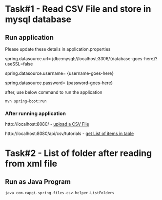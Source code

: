 # Task#1 - Read CSV File and store in mysql database


## Run application

Please update these details in application.properties

spring.datasource.url= jdbc:mysql://localhost:3306/{database-goes-here}?useSSL=false

spring.datasource.username= {username-goes-here}

spring.datasource.password= {password-goes-here}

after, use below command to run the application
```
mvn spring-boot:run
```

### After running application

http://localhost:8080/ - [upload a CSV File](http://localhost:8080/)

http://localhost:8080/api/csv/tutorials - [get List of items in table](http://localhost:8080/api/csv/tutorials)


# Task#2 - List of folder after reading from xml file

## Run as Java Program

```
java com.capgi.spring.files.csv.helper.ListFolders
```